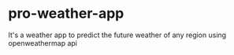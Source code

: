 # pro-weather-app
It's a weather app to predict the future weather of any region using openweathermap api
